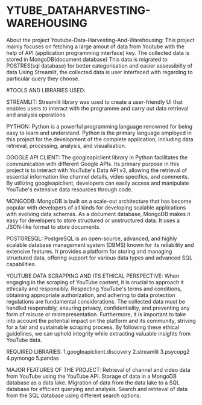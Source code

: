 # YTUBE_DATAHARVESTING-WAREHOUSING
About the project Youtube-Data-Harvesting-And-Warehousing:
This project mainly focuses on fetching a large amout of data from Youtube with the help of API (application programming interface) key.
The collected data is stored in MongoDB(document database)
This data is migrated to POSTRES(sql database) for better categorisation and easier assessibilty of data
Using Streamlit, the collected data is user interfaced with regarding to particular query they choose.

#TOOLS AND LIBRARIES USED:

STREAMLIT:
Streamlit library was used to create a user-friendly UI that enables users to interact with the programme and carry out data retrieval and analysis operations.

PYTHON:
Python is a powerful programming language renowned for being easy to learn and understand. Python is the primary language employed in this project for the development of the complete application, including data retrieval, processing, analysis, and visualisation.

GOOGLE API CLIENT:
The googleapiclient library in Python facilitates the communication with different Google APIs. Its primary purpose in this project is to interact with YouTube's Data API v3, allowing the retrieval of essential information like channel details, video specifics, and comments. By utilizing googleapiclient, developers can easily access and manipulate YouTube's extensive data resources through code.

MONGODB:
MongoDB is built on a scale-out architecture that has become popular with developers of all kinds for developing scalable applications with evolving data schemas. As a document database, MongoDB makes it easy for developers to store structured or unstructured data. It uses a JSON-like format to store documents.

POSTGRESQL:
PostgreSQL is an open-source, advanced, and highly scalable database management system (DBMS) known for its reliability and extensive features. It provides a platform for storing and managing structured data, offering support for various data types and advanced SQL capabilities.

YOUTUBE DATA SCRAPPING AND ITS ETHICAL PERSPECTIVE:
When engaging in the scraping of YouTube content, it is crucial to approach it ethically and responsibly. Respecting YouTube's terms and conditions, obtaining appropriate authorization, and adhering to data protection regulations are fundamental considerations. The collected data must be handled responsibly, ensuring privacy, confidentiality, and preventing any form of misuse or misrepresentation. Furthermore, it is important to take into account the potential impact on the platform and its community, striving for a fair and sustainable scraping process. By following these ethical guidelines, we can uphold integrity while extracting valuable insights from YouTube data.

REQUIRED LIBRARIES:
1.googleapiclient.discovery
2.streamlit
3.psycopg2
4.pymongo
5.pandas

MAJOR FEATURES OF THE PROJECT:
Retrieval of channel and video data from YouTube using the YouTube API.
Storage of data in a MongoDB database as a data lake.
Migration of data from the data lake to a SQL database for efficient querying and analysis.
Search and retrieval of data from the SQL database using different search options.
